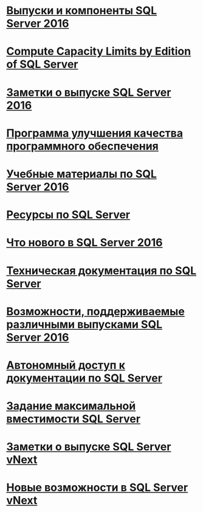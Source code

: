 # [Выпуски и компоненты SQL Server 2016](editions-and-components-of-sql-server-2016.md)
# [Compute Capacity Limits by Edition of SQL Server](compute-capacity-limits-by-edition-of-sql-server.md)
# [Заметки о выпуске SQL Server 2016](sql-server-2016-release-notes.md)
# [Программа улучшения качества программного обеспечения](customer-experience-improvement-program-for-sql-server-data-tools.md)
# [Учебные материалы по SQL Server 2016](tutorials-for-sql-server-2016.md)
# [Ресурсы по SQL Server](ресурсы-по-sql-server.md)
# [Что нового в SQL Server 2016](what-s-new-in-sql-server-2016.md)
# [Техническая документация по SQL Server](техническая-документация-по-sql-server.md)
# [Возможности, поддерживаемые различными выпусками SQL Server 2016](возможности-поддерживаемые-различными-выпусками-sql-server-2016.md)
# [Автономный доступ к документации по SQL Server](sql-server-documentation-offline-access.md)
# [Задание максимальной вместимости SQL Server](maximum-capacity-specifications-for-sql-server.md)
# [Заметки о выпуске SQL Server vNext](sql-server-vnext-release-notes.md)
# [Новые возможности в SQL Server vNext](what-s-new-in-sql-server-vnext.md)
